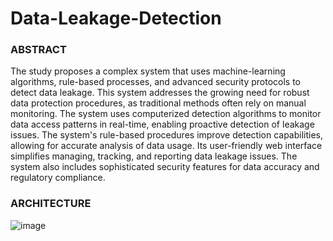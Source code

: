 # Data-Leakage-Detection

### ABSTRACT

The study proposes a complex system that uses machine-learning algorithms, rule-based processes, and advanced security protocols to detect data leakage. This system addresses the growing need for robust data protection procedures, as traditional methods often rely on manual monitoring. The system uses computerized detection algorithms to monitor data access patterns in real-time, enabling proactive detection of leakage issues. The system's rule-based procedures improve detection capabilities, allowing for accurate analysis of data usage. Its user-friendly web interface simplifies managing, tracking, and reporting data leakage issues. The system also includes sophisticated security features for data accuracy and regulatory compliance.

### ARCHITECTURE
![image](https://github.com/mohansaidinesh/Data-Leakage-Detection/assets/85325733/078d9372-b175-4318-8ef3-39eb73c9428e)

